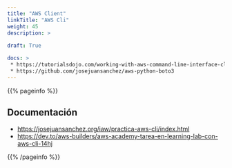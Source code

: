 ```yaml
---
title: "AWS Client"
linkTitle: "AWS Cli"
weight: 45
description: >
   
draft: True

docs: >
 * https://tutorialsdojo.com/working-with-aws-command-line-interface-cli/
 * https://github.com/josejuansanchez/aws-python-boto3
---
```


{{% pageinfo %}}
## Documentación
* https://josejuansanchez.org/iaw/practica-aws-cli/index.html
* https://dev.to/aws-builders/aws-academy-tarea-en-learning-lab-con-aws-cli-14hj

{{% /pageinfo %}}

